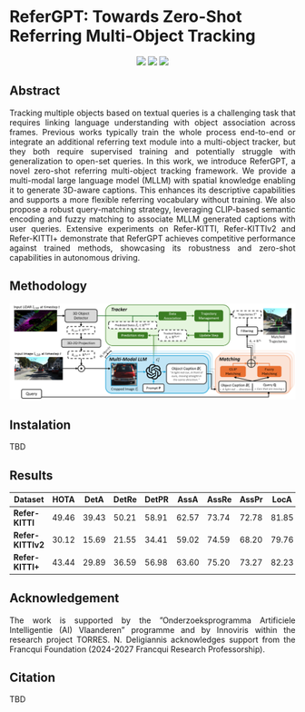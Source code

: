 # ReferGPT: Towards Zero-Shot Referring Multi-Object Tracking
<p align="center">
<img src="https://github.com/Tzoulio/ReferGPT/blob/main/img/in_front_cars.gif"/>
<img src="https://github.com/Tzoulio/ReferGPT/blob/main/img/same_direction.gif"/>
<img src="https://github.com/Tzoulio/ReferGPT/blob/main/img/black_cars.gif"/>
</p>

## Abstract
<p align="justify">
Tracking multiple objects based on textual queries is a challenging task that requires linking language understanding with object association across frames. Previous works typically train the whole process end-to-end or integrate an additional referring text module into a multi-object tracker, but they both require supervised training and potentially struggle with generalization to open-set queries. In this work, we introduce ReferGPT, a novel zero-shot referring multi-object tracking framework. We provide a multi-modal large language model (MLLM) with spatial knowledge enabling it to generate 3D-aware captions. This enhances its descriptive capabilities and supports a more flexible referring vocabulary without training. We also propose a robust query-matching strategy, leveraging CLIP-based semantic encoding and fuzzy matching to associate MLLM generated captions with user queries. Extensive experiments on Refer-KITTI, Refer-KITTIv2 and Refer-KITTI+ demonstrate that ReferGPT achieves competitive performance against trained methods, showcasing its robustness and zero-shot capabilities in autonomous driving.</p>

## Methodology 
<div align="center">
  <img src="./img/main_architecture.png">
</div>

## Instalation
TBD

## Results
| **Dataset**   | **HOTA** | **DetA** | **DetRe** | **DetPR**| **AssA** | **AssRe** | **AssPr**| **LocA** |
|---------------|----------|----------|-----------|----------|----------|-----------|----------|----------|
|**Refer-KITTI**      |  49.46   |  39.43   |   50.21   |   58.91  |   62.57  |   73.74   |   72.78  |   81.85  |
|**Refer-KITTIv2**     |  30.12   |  15.69   |   21.55   |   34.41  |   59.02  |   74.59   |   68.20  |   79.76  |
|**Refer-KITTI+**      |  43.44   |  29.89   |   36.59   |   56.98  |   63.60  |   75.20   |   73.27  |   82.23  |

## Acknowledgement 
<p align="justify">
The work is supported by the ”Onderzoeksprogramma Artificiele Intelligentie (AI) Vlaanderen” programme and by Innoviris within the research project TORRES. N. Deligiannis acknowledges support from the Francqui Foundation (2024-2027 Francqui Research Professorship). </p>

## Citation 
TBD 
